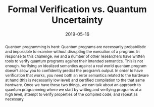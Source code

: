 ---
title: "Formal Verification vs. Quantum Uncertainty"
collection: publications
permalink: /publication/snapl-2019
excerpt: 
date: 2019-05-16
venue: '3rd Summit on Advances in Programming Languages (SNAPL 2019)'
link: 'https://drops.dagstuhl.de/opus/volltexte/2019/10555/pdf/LIPIcs-SNAPL-2019-12.pdf'
citation: 'Robert Rand, <b>Kesha Hietala</b>, Michael Hicks. &quot;Formal Verification vs. Quantum Uncertainty.&quot; <i>3rd Summit on Advances in Programming Languages (SNAPL)</i>. 2019.'
abstract: "Quantum programming is hard: Quantum programs are necessarily probabilistic and impossible to examine without disrupting the execution of a program. In response to this challenge, we and a number of other researchers have written tools to verify quantum programs against their intended semantics. This is not enough. Verifying an idealized semantics against a real world quantum program doesn’t allow you to confidently predict the program’s output. In order to have verification that works, you need both an error semantics related to the hardware at hand (this is necessarily low level) and certified compilation to the that same hardware. Once we have these two things, we can talk about an approach to quantum programming where we start by writing and verifying programs at a high level, attempt to verify properties of the compiled code, and repeat as necessary."
---